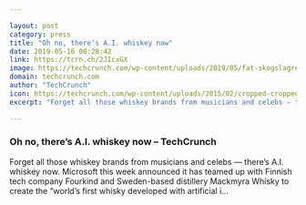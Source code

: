 ```yaml
---

layout: post
category: press
title: "Oh no, there’s A.I. whiskey now"
date: 2019-05-16 00:28:42
link: https://tcrn.ch/2JIcxGX
image: https://techcrunch.com/wp-content/uploads/2019/05/fat-skogslagret-web-1024x683.jpg?w=600
domain: techcrunch.com
author: "TechCrunch"
icon: https://techcrunch.com/wp-content/uploads/2015/02/cropped-cropped-favicon-gradient.png?w=180
excerpt: "Forget all those whiskey brands from musicians and celebs — there’s A.I. whiskey now. Microsoft this week announced it has teamed up with Finnish tech company Fourkind and Sweden-based distillery Mackmyra Whisky to create the “world’s first whisky developed with artificial i…"

---
```


### Oh no, there’s A.I. whiskey now – TechCrunch

Forget all those whiskey brands from musicians and celebs — there’s A.I. whiskey now. Microsoft this week announced it has teamed up with Finnish tech company Fourkind and Sweden-based distillery Mackmyra Whisky to create the “world’s first whisky developed with artificial i…
